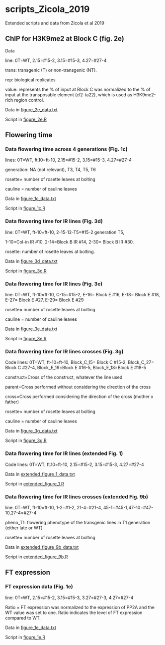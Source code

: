 scripts_Zicola_2019
===

Extended scripts and data from Zicola et al 2019

## ChIP for H3K9me2 at Block C (fig. 2e)
 
Data

line: 0T=WT, 2.15=#15-2, 3.15=#15-3, 4.27=#27-4

trans: transgenic (T) or non-transgenic (NT).

rep: biological replicates

value: represents the % of input at Block C was normalized to the % of input at the transposable element (cl2-ta22), which is used as H3K9me2-rich region control.

Data in [figure_2e_data.txt](figure_2e_data.txt)

Script in [figure_2e.R](figure_2e.R)


## Flowering time

### Data flowering time across 4 generations (Fig. 1c)

lines: 0T=WT, ft.10=ft-10, 2.15=#15-2, 3.15=#15-3, 4.27=#27-4

generation: NA (not relevant), T3, T4, T5, T6

rosette= number of rosette leaves at bolting

cauline = number of cauline leaves

Data in [figure_1c_data.txt](figure_1c_data.txt)

Script in [figure_1c.R](figure_1c.R)


### Data flowering time for IR lines (Fig. 3d)

line: 0T=WT, ft-10=ft-10, 2-15-12-T5=#15-2 generation T5, 

1-10=Col-in IR #10, 2-14=Block B IR #14, 2-30= Block B IR #30.

rosette: number of rosette leaves at bolting.

Data in [figure_3d_data.txt](figure_3d_data.txt)

Script in [figure_3d.R](figure_3d.R)


### Data flowering time for IR lines (Fig. 3e)

line: 0T=WT, ft-10=ft-10, C-15=#15-2, E-16= Block E #16, E-18= Block E #18,
E-27= Block E #27, E-29= Block E #29

rosette= number of rosette leaves at bolting

cauline = number of cauline leaves

Data in [figure_3e_data.txt](figure_3e_data.txt)

Script in [figure_3e.R](figure_3e.R)


### Data flowering time for IR lines crosses (Fig. 3g)

Code lines: 0T=WT, ft-10=ft-10, Block_C_15= Block C #15-2, Block_C_27= Block C #27-4, Block_E_16=Block E #16-5, Block_E_18=Block E #18-5

construct=Cross of the construct, whatever the line used

parent=Cross performed without considering the direction of the cross

cross=Cross performed considering the direction of the cross (mother x father)

rosette= number of rosette leaves at bolting

cauline = number of cauline leaves

Data in [figure_3g_data.txt](figure_3g_data.txt)

Script in [figure_3g.R](figure_3g.R)



### Data flowering time for IR lines (extended Fig. 1)

Code lines: 0T=WT, ft.10=ft-10, 2.15=#15-2, 3.15=#15-3, 4.27=#27-4

Data in [extended_figure_1_data.txt](extended_figure_1_data.txt)

Script in [extended_figure_1.R](extended_figure_1.R)



### Data flowering time for IR lines crosses (extended Fig. 9b)

line: 0T=WT, ft-10=ft-10, 1-2=#1-2, 21-4=#21-4, 45-1=#45-1,47-10=#47-10,27-4=#27-4

pheno_T1: flowering phenotype of the transgenic lines in T1 generation (either late or WT)

rosette= number of rosette leaves at bolting

Data in [extended_figure_9b_data.txt](extended_figure_9b_data.txt)

Script in [extended_figure_9b.R](extended_figure_9b.R)


## FT expression

### FT expression data (Fig. 1e)

line: 0T=WT, 2.15=#15-2, 3.15=#15-3, 3.27=#27-3, 4.27=#27-4

Ratio = FT expression was normalized to the expression of PP2A and the WT value was set to one. Ratio indicates the level of FT expression compared to WT.

Data in [figure_1e_data.txt](figure_1e_data.txt)

Script in [figure_1e.R](figure_1e.R)




